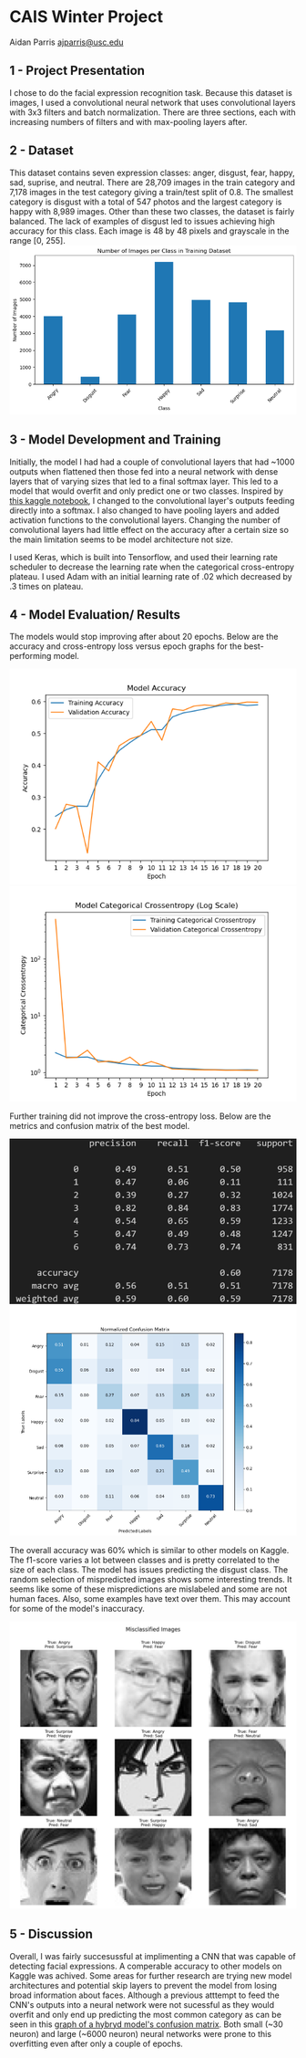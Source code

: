 # CAIS Winter Project
Aidan Parris ajparris@usc.edu

## 1 - Project Presentation
I chose to do the facial expression recognition task. Because this dataset is images, I used a convolutional neural network that uses convolutional layers with 3x3 filters and batch normalization. There are three sections, each with increasing numbers of filters and with max-pooling layers after.

## 2 - Dataset
This dataset contains seven expression classes: anger, disgust, fear, happy, sad, suprise, and neutral. There are 28,709 images in the train category and 7,178 images in the test category giving a train/test split of 0.8. The smallest category is disgust with a total of 547 photos and the largest category is happy with 8,989 images. Other than these two classes, the dataset is fairly balanced. The lack of examples of disgust led to issues achieving high accuracy for this class. Each image is 48 by 48 pixels and grayscale in the range \[0, 255].
![Img](/plots/class_count.png)

## 3 - Model Development and Training
Initially, the model I had had a couple of convolutional layers that had ~1000 outputs when flattened then those fed into a neural network with dense layers that of varying sizes that led to a final softmax layer. This led to a model that would overfit and only predict one or two classes. Inspired by [this kaggle notebook](https://www.kaggle.com/code/mohamedchahed/human-emotion-detection), I changed to the convolutional layer's outputs feeding directly into a softmax. I also changed to have pooling layers and added activation functions to the convolutional layers. Changing the number of convolutional layers had little effect on the accuracy after a certain size so the main limitation seems to be model architecture not size.

I used Keras, which is built into Tensorflow, and used their learning rate scheduler to decrease the learning rate when the categorical cross-entropy plateau. I used Adam with an initial learning rate of .02 which decreased by .3 times on plateau.

## 4 - Model Evaluation/ Results
The models would stop improving after about 20 epochs. Below are the accuracy and cross-entropy loss versus epoch graphs for the best-performing model.

![Img](/plots/model6_accuracy.png)
![Img](/plots/model6_cross_entropy.png)

Further training did not improve the cross-entropy loss. Below are the metrics and confusion matrix of the best model.

![Img](/plots/model6_metrics.png)
![Img](/plots/model6_confusion.png)

The overall accuracy was 60% which is similar to other models on Kaggle. The f1-score varies a lot between classes and is pretty correlated to the size of each class. The model has issues predicting the disgust class. The random selection of mispredicted images shows some interesting trends. It seems like some of these mispredictions are mislabeled and some are not human faces. Also, some examples have text over them. This may account for some of the model's inaccuracy.

![Img](/plots/model5_misclassified.png)

## 5 - Discussion
Overall, I was fairly succesussful at implimenting a CNN that was capable of detecting facial expressions. A comperable accuracy to other models on Kaggle was achived. Some areas for further research are trying new model architectures and potential skip layers to prevent the model from losing broad information about faces. Although a previous atttempt to feed the CNN's outputs into a neural network were not sucessful as they would overfit and only end up predicting the most common category as can be seen in this [graph of a hybryd model's confusion matrix](plots/mixed_cnn_nn_1_confusion.png). Both small (~30 neuron) and large (~6000 neuron) neural networks were prone to this overfitting even after only a couple of epochs.